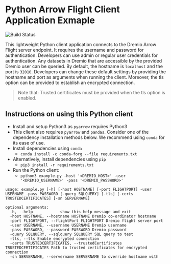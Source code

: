 # Python Arrow Flight Client Application Exmaple
![Build Status](https://github.com/tifflhl/arrow-flight-client-examples/workflows/python-build/badge.svg)

This lightweight Python client application connects to the Dremio Arrow Flight server endpoint. It requires the username and password for authentication. Developers can use admin or regular user credentials for authentication. Any datasets in Dremio that are accessible by the provided Dremio user can be queried. By default, the hostname is `localhost` and the port is `32010`. Developers can change these default settings by providing the hostname and port as arguments when running the client. Moreover, the tls option can be provided to establish an encrypted connection. 
> Note that: Trusted certificates must be provided when the tls option is enabled.

## Instructions on using this Python client
- Install and setup Python3 as `pyarrow` requires Python3
- This client also requires `pyarrow` and `pandas`. Consider one of the dependency installation methods below. We recommend using `conda` for its ease of use.
- Install dependencies using `conda`
  - `conda install -c conda-forg --file requirements.txt`
- Alternatively, install dependencies using `pip` 
  - `pip3 install -r requirements.txt`
- Run the Python client:
  - `python3 example.py -host '<DREMIO_HOST>' -user '<DREMIO_USERNAME>' -pass '<DREMIO_PASSWORD>'`

```
usage: example.py [-h] [-host HOSTNAME] [-port FLIGHTPORT] -user USERNAME -pass PASSWORD [-query SQLQUERY] [-tls] [-certs TRUSTEDCERTIFICATES] [-sn SERVERNAME]

optional arguments:
  -h, --help            show this help message and exit
  -host HOSTNAME, --hostname HOSTNAME Dremio co-ordinator hostname
  -port FLIGHTPORT, --flightPort FLIGHTPORT Dremio flight server port
  -user USERNAME, --username USERNAME Dremio username
  -pass PASSWORD, --password PASSWORD Dremio password
  -query SQLQUERY, --sqlquery SQLQUERY SQL query to test
  -tls, --tls Enable encrypted connection
  -certs TRUSTEDCERTIFICATES, --trustedCertificates TRUSTEDCERTIFICATES Path to trusted certificates for encrypted connection
  -sn SERVERNAME, --servername SERVERNAME to override hostname with
```